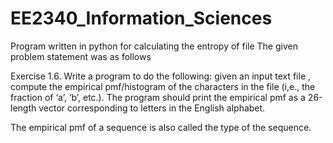 # EE2340_Information_Sciences
Program written in python for calculating the entropy of file
The given problem statement was as follows

Exercise 1.6. Write a program to do the following: given an input text file , compute the empirical
pmf/histogram of the characters in the file (i,e., the fraction of ‘a’, ‘b’, etc.). The program should print the
empirical pmf as a 26-length vector corresponding to letters in the English alphabet.

The empirical pmf of a sequence is also called the type of the sequence.
